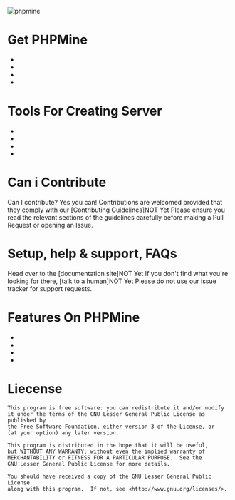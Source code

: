 ![phpmine](https://cloud.githubusercontent.com/assets/28599276/26448759/148a1b18-414f-11e7-9fbb-9741cedac1e7.jpg)

# Get PHPMine
 -
 -
 -
 -



# Tools For Creating Server
 -
 -
 -
 -



# Can i Contribute
Can I contribute?
Yes you can! Contributions are welcomed provided that they comply with our [Contributing Guidelines]NOT Yet Please ensure you read the relevant sections of the guidelines carefully before making a Pull Request or opening an Issue.



# Setup, help & support, FAQs
Head over to the [documentation site]NOT Yet
If you don't find what you're looking for there, [talk to a human]NOT Yet Please do not use our issue tracker for support requests.



# Features On PHPMine
-
-
-
-



# Liecense

	This program is free software: you can redistribute it and/or modify
	it under the terms of the GNU Lesser General Public License as published by
	the Free Software Foundation, either version 3 of the License, or
	(at your option) any later version.

	This program is distributed in the hope that it will be useful,
	but WITHOUT ANY WARRANTY; without even the implied warranty of
	MERCHANTABILITY or FITNESS FOR A PARTICULAR PURPOSE.  See the
	GNU Lesser General Public License for more details.

	You should have received a copy of the GNU Lesser General Public License
	along with this program.  If not, see <http://www.gnu.org/licenses/>.
